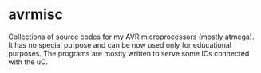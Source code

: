 # avrmisc
Collections of source codes for my AVR microprocessors (mostly atmega). It has no special purpose and can be now used only for educational purposes. The programs are mostly written to serve some ICs connected with the uC.
